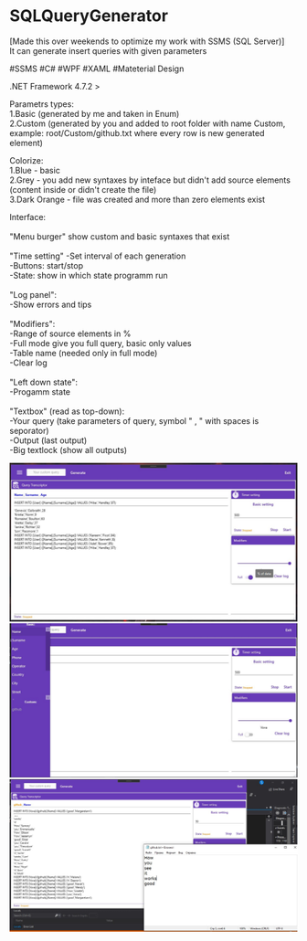 # SQLQueryGenerator

[Made this over weekends to optimize my work with SSMS (SQL Server)]</br>
It can generate insert queries with given parameters

#SSMS #C# #WPF #XAML #Mateterial Design

.NET Framework 4.7.2 > 

Parametrs types:</br>
1.Basic (generated by me and taken in Enum)</br>
2.Custom (generated by you and added to root folder with name Custom, example: root/Custom/github.txt where every row is new generated element)</br>

Colorize:</br>
1.Blue - basic </br>
2.Grey - you add new syntaxes by inteface but didn't add source elements (content inside or didn't create the file)</br>
3.Dark Orange - file was created and more than zero elements exist</br>

Interface: </br>
</br>"Menu burger" show custom and basic syntaxes that exist</br>
</br>"Time setting" 
-Set interval of each generation</br>
-Buttons: start/stop</br>
 -State: show in which state programm run</br>
</br>"Log panel":</br>
-Show errors and tips</br>
</br>"Modifiers": </br>
-Range of source elements in %</br>
-Full mode give you full query, basic only values</br>
-Table name (needed only in full mode)</br>
-Clear log </br>
</br>"Left down state":</br>
-Progamm state</br>
</br>"Textbox" (read as top-down): </br>
-Your query (take parameters of query, symbol " , " with spaces is seporator)</br>
-Output (last output)</br>
-Big textlock (show all outputs)</br>

![Image alt](https://github.com/SaintAllary/SQLQueryGenerator/raw/main/Images/first.jpg)
![Image alt](https://github.com/SaintAllary/SQLQueryGenerator/raw/main/Images/second.jpg)
![Image alt](https://github.com/SaintAllary/SQLQueryGenerator/raw/main/Images/third.jpg)
